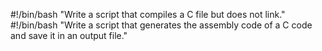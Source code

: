 #!/bin/bash
"Write a script that compiles a C file but does not link."
#!/bin/bash
"Write a script that generates the assembly code of a C code and save it in an output file."
